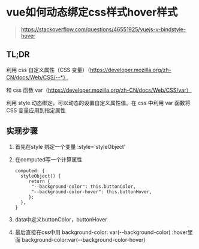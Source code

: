 # vue如何动态绑定css样式hover样式

> https://stackoverflow.com/questions/46551925/vuejs-v-bindstyle-hover

## TL;DR

利用 css 自定义属性（CSS 变量）（https://developer.mozilla.org/zh-CN/docs/Web/CSS/--*）

和 css 函数 var（https://developer.mozilla.org/zh-CN/docs/Web/CSS/var）

利用 style 动态绑定，可以动态的设置自定义属性值。在 css 中利用 var 函数将CSS 变量应用到指定属性

## 实现步骤

1. 首先在style 绑定一个变量
   :style='styleObject'

2. 在computed写一个计算属性
   ```vue
   computed: {
     styleObject() {
        return {
         "--background-color": this.buttonColor,
         "--background-color-hover": this.buttonHover,
        };
     },
   }
   ```

   

3. data中定义buttonColor，buttonHover

4. 最后直接在css中用
   background-color: var(--background-color)
   :hover里面
   background-color:var(--background-color-hover)